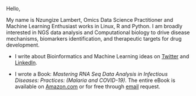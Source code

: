 Hello, 

My name is Nzungize Lambert, Omics Data Science Practitioner and Machine Learning Enthusiast works in Linux, R and Python. 
I am broadly interested in NGS data analysis and Computational biology to drive disease mechanisms, biomarkers identification, 
and therapeutic targets for drug development.


- I write about Bioinformatics and Machine Learning ideas on [Twitter](https://twitter.com/nzulapa) and [LinkedIn](https://www.linkedin.com/in/nzungize-lambert-7b1a57127/).

- I wrote a Book: _Mastering RNA Seq Data Analysis in Infectious Diseases: Practices: (Malaria and COVID-19)_.
The entire eBook is available on [Amazon.com](https://www.amazon.com/dp/B09DXGYFHR) or for free through [email](nzulapa@outlook.com) request.
